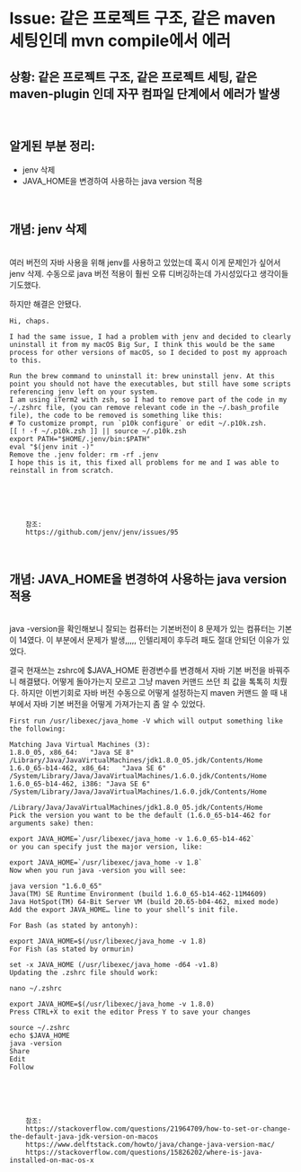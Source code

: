 <!--
author: Dailyscat
purpose: issue arrange
rules:
 (1) 헤더와 문단사이
    <br/>
    <br/>
 (2) 코드가 작성되는 부분은 >로 정리
 (3) 참조는 해당 내용 바로 아래
    <br/>
    <br/>
 (4) 명령어는 bold
 (5) 방안은 ## 안의 과정은 ###
-->

# Issue: 같은 프로젝트 구조, 같은 maven 세팅인데 mvn compile에서 에러

## 상황: 같은 프로젝트 구조, 같은 프로젝트 세팅, 같은 maven-plugin 인데 자꾸 컴파일 단계에서 에러가 발생

<br/>

## 알게된 부분 정리:

- jenv 삭제
- JAVA_HOME을 변경하여 사용하는 java version 적용

<br/>

## 개념: jenv 삭제

<br/>
  여러 버전의 자바 사용을 위해 jenv를 사용하고 있었는데 혹시 이게 문제인가 싶어서 jenv 삭제. 수동으로 java 버전 적용이 훨씬 오류 디버깅하는데 가시성있다고 생각이들기도했다.

  하지만 해결은 안됐다.

  ```
  Hi, chaps.

I had the same issue, I had a problem with jenv and decided to clearly uninstall it from my macOS Big Sur, I think this would be the same process for other versions of macOS, so I decided to post my approach to this.

Run the brew command to uninstall it: brew uninstall jenv. At this point you should not have the executables, but still have some scripts referencing jenv left on your system.
I am using iTerm2 with zsh, so I had to remove part of the code in my ~/.zshrc file, (you can remove relevant code in the ~/.bash_profile file), the code to be removed is something like this:
# To customize prompt, run `p10k configure` or edit ~/.p10k.zsh.
[[ ! -f ~/.p10k.zsh ]] || source ~/.p10k.zsh
export PATH="$HOME/.jenv/bin:$PATH"
eval "$(jenv init -)"
Remove the .jenv folder: rm -rf .jenv
I hope this is it, this fixed all problems for me and I was able to reinstall in from scratch.
  ```
<br/>
<br/>
<br/>

        참조:
        https://github.com/jenv/jenv/issues/95

<br/>

## 개념: JAVA_HOME을 변경하여 사용하는 java version 적용

<br/>
  java -version을 확인해보니 잘되는 컴퓨터는 기본버전이 8 문제가 있는 컴퓨터는 기본이 14였다. 이 부분에서 문제가 발생,,,,, 인텔리제이 후두려 패도 절대 안되던 이유가 있었다.

  결국 현재쓰는 zshrc에 $JAVA_HOME 환경변수를 변경해서 자바 기본 버전을 바꿔주니 해결됐다. 어떻게 돌아가는지 모르고 그냥 maven 커맨드 쓰던 죄 값을 톡톡히 치뤘다. 하지만 이번기회로 자바 버전 수동으로 어떻게 설정하는지 maven 커맨드 쓸 때 내부에서 자바 기본 버전을 어떻게 가져가는지 좀 알 수 있었다.

  ```
  First run /usr/libexec/java_home -V which will output something like the following:

Matching Java Virtual Machines (3):
1.8.0_05, x86_64:   "Java SE 8" /Library/Java/JavaVirtualMachines/jdk1.8.0_05.jdk/Contents/Home
1.6.0_65-b14-462, x86_64:   "Java SE 6" /System/Library/Java/JavaVirtualMachines/1.6.0.jdk/Contents/Home
1.6.0_65-b14-462, i386: "Java SE 6" /System/Library/Java/JavaVirtualMachines/1.6.0.jdk/Contents/Home

/Library/Java/JavaVirtualMachines/jdk1.8.0_05.jdk/Contents/Home
Pick the version you want to be the default (1.6.0_65-b14-462 for arguments sake) then:

export JAVA_HOME=`/usr/libexec/java_home -v 1.6.0_65-b14-462`
or you can specify just the major version, like:

export JAVA_HOME=`/usr/libexec/java_home -v 1.8`
Now when you run java -version you will see:

java version "1.6.0_65"
Java(TM) SE Runtime Environment (build 1.6.0_65-b14-462-11M4609)
Java HotSpot(TM) 64-Bit Server VM (build 20.65-b04-462, mixed mode)
Add the export JAVA_HOME… line to your shell’s init file.

For Bash (as stated by antonyh):

export JAVA_HOME=$(/usr/libexec/java_home -v 1.8)
For Fish (as stated by ormurin)

set -x JAVA_HOME (/usr/libexec/java_home -d64 -v1.8)
Updating the .zshrc file should work:

nano ~/.zshrc

export JAVA_HOME=$(/usr/libexec/java_home -v 1.8.0)
Press CTRL+X to exit the editor Press Y to save your changes

source ~/.zshrc
echo $JAVA_HOME
java -version
Share
Edit
Follow

  ```


<br/>
<br/>
<br/>

        참조:
        https://stackoverflow.com/questions/21964709/how-to-set-or-change-the-default-java-jdk-version-on-macos
        https://www.delftstack.com/howto/java/change-java-version-mac/
        https://stackoverflow.com/questions/15826202/where-is-java-installed-on-mac-os-x

<br/>
